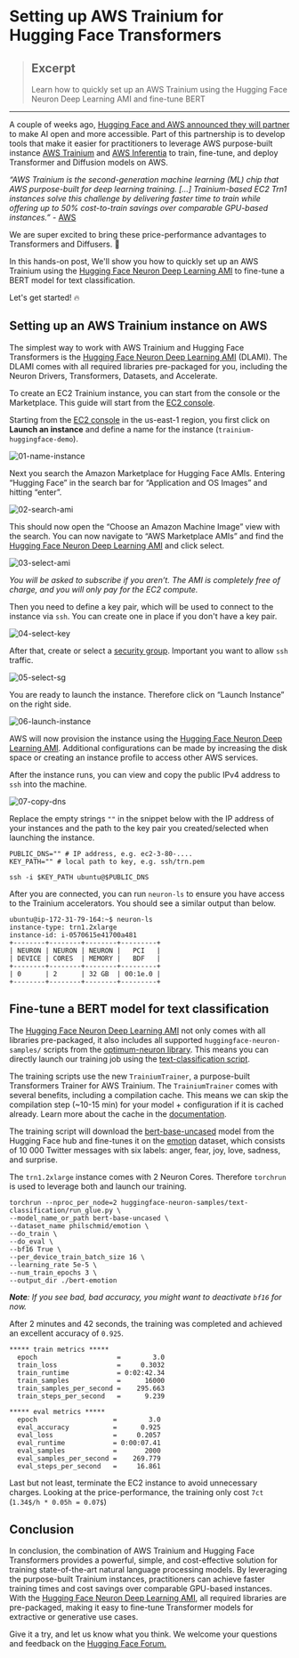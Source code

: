 # Setting up AWS Trainium for Hugging Face Transformers

> ## Excerpt
> Learn how to quickly set up an AWS Trainium using the Hugging Face Neuron Deep Learning AMI and fine-tune BERT

---
A couple of weeks ago, [Hugging Face and AWS announced they will partner](https://huggingface.co/blog/aws-partnership) to make AI open and more accessible. Part of this partnership is to develop tools that make it easier for practitioners to leverage AWS purpose-built instance [AWS Trainium](https://aws.amazon.com/machine-learning/trainium/) and [AWS Inferentia](https://aws.amazon.com/machine-learning/inferentia/) to train, fine-tune, and deploy Transformer and Diffusion models on AWS.

_“AWS Trainium is the second-generation machine learning (ML) chip that AWS purpose-built for deep learning training. \[…\] Trainium-based EC2 Trn1 instances solve this challenge by delivering faster time to train while offering up to 50% cost-to-train savings over comparable GPU-based instances.” -_ [AWS](https://aws.amazon.com/machine-learning/trainium/)

We are super excited to bring these price-performance advantages to Transformers and Diffusers. 🚀

In this hands-on post, We'll show you how to quickly set up an AWS Trainium using the [Hugging Face Neuron Deep Learning AMI](https://aws.amazon.com/marketplace/pp/prodview-gr3e6yiscria2) to fine-tune a BERT model for text classification.

Let's get started! 🔥

## Setting up an AWS Trainium instance on AWS

The simplest way to work with AWS Trainium and Hugging Face Transformers is the [Hugging Face Neuron Deep Learning AMI](https://aws.amazon.com/marketplace/pp/prodview-gr3e6yiscria2) (DLAMI). The DLAMI comes with all required libraries pre-packaged for you, including the Neuron Drivers, Transformers, Datasets, and Accelerate.

To create an EC2 Trainium instance, you can start from the console or the Marketplace. This guide will start from the [EC2 console](https://console.aws.amazon.com/ec2sp/v2/).

Starting from the [EC2 console](https://console.aws.amazon.com/ec2sp/v2/) in the us-east-1 region, you first click on **Launch an instance** and define a name for the instance (`trainium-huggingface-demo`).

![01-name-instance](https://www.philschmid.de/_next/image?url=%2Fstatic%2Fblog%2Fsetup-aws-trainium%2F01-name-instance.png&w=1920&q=75)

Next you search the Amazon Marketplace for Hugging Face AMIs. Entering “Hugging Face” in the search bar for “Application and OS Images” and hitting “enter”.

![02-search-ami](https://www.philschmid.de/_next/image?url=%2Fstatic%2Fblog%2Fsetup-aws-trainium%2F02-search-ami.png&w=1920&q=75)

This should now open the “Choose an Amazon Machine Image” view with the search. You can now navigate to “AWS Marketplace AMIs” and find the [Hugging Face Neuron Deep Learning AMI](https://aws.amazon.com/marketplace/pp/prodview-gr3e6yiscria2) and click select.

![03-select-ami](https://www.philschmid.de/_next/image?url=%2Fstatic%2Fblog%2Fsetup-aws-trainium%2F03-select-ami.png&w=3840&q=75)

_You will be asked to subscribe if you aren’t. The AMI is completely free of charge, and you will only pay for the EC2 compute._

Then you need to define a key pair, which will be used to connect to the instance via `ssh`. You can create one in place if you don't have a key pair.

![04-select-key](https://www.philschmid.de/_next/image?url=%2Fstatic%2Fblog%2Fsetup-aws-trainium%2F04-select-key.png&w=1920&q=75)

After that, create or select a [security group](https://docs.aws.amazon.com/vpc/latest/userguide/VPC_SecurityGroups.html). Important you want to allow `ssh` traffic.

![05-select-sg](https://www.philschmid.de/_next/image?url=%2Fstatic%2Fblog%2Fsetup-aws-trainium%2F05-select-sg.png&w=1920&q=75)

You are ready to launch the instance. Therefore click on “Launch Instance” on the right side.

![06-launch-instance](https://www.philschmid.de/_next/image?url=%2Fstatic%2Fblog%2Fsetup-aws-trainium%2F06-launch-instance.png&w=828&q=75)

AWS will now provision the instance using the [Hugging Face Neuron Deep Learning AMI](https://aws.amazon.com/marketplace/pp/prodview-gr3e6yiscria2). Additional configurations can be made by increasing the disk space or creating an instance profile to access other AWS services.

After the instance runs, you can view and copy the public IPv4 address to `ssh` into the machine.

![07-copy-dns](https://www.philschmid.de/_next/image?url=%2Fstatic%2Fblog%2Fsetup-aws-trainium%2F07-copy-dns.png&w=3840&q=75)

Replace the empty strings `""` in the snippet below with the IP address of your instances and the path to the key pair you created/selected when launching the instance.

```
PUBLIC_DNS="" # IP address, e.g. ec2-3-80-....
KEY_PATH="" # local path to key, e.g. ssh/trn.pem

ssh -i $KEY_PATH ubuntu@$PUBLIC_DNS
```

After you are connected, you can run `neuron-ls` to ensure you have access to the Trainium accelerators. You should see a similar output than below.

```
ubuntu@ip-172-31-79-164:~$ neuron-ls
instance-type: trn1.2xlarge
instance-id: i-0570615e41700a481
+--------+--------+--------+---------+
| NEURON | NEURON | NEURON |   PCI   |
| DEVICE | CORES  | MEMORY |   BDF   |
+--------+--------+--------+---------+
| 0      | 2      | 32 GB  | 00:1e.0 |
+--------+--------+--------+---------+
```

## Fine-tune a BERT model for text classification

The [Hugging Face Neuron Deep Learning AMI](https://aws.amazon.com/marketplace/pp/prodview-gr3e6yiscria2) not only comes with all libraries pre-packaged, it also includes all supported `huggingface-neuron-samples/` scripts from the [optimum-neuron library](https://github.com/huggingface/optimum-neuron/tree/main/examples). This means you can directly launch our training job using the [text-classification script](https://github.com/huggingface/optimum-neuron/tree/main/examples/text-classification).

The training scripts use the new `TrainiumTrainer`, a purpose-built Transformers Trainer for AWS Trainium. The `TrainiumTrainer` comes with several benefits, including a compilation cache. This means we can skip the compilation step (~10-15 min) for your model + configuration if it is cached already. Learn more about the cache in the [documentation](https://huggingface.co/docs/optimum-neuron/guides/cache_system).

The training script will download the [bert-base-uncased](https://huggingface.co/bert-base-uncased) model from the Hugging Face hub and fine-tunes it on the [emotion](https://huggingface.co/datasets/philschmid/emotion) dataset, which consists of 10 000 Twitter messages with six labels: anger, fear, joy, love, sadness, and surprise.

The `trn1.2xlarge` instance comes with 2 Neuron Cores. Therefore `torchrun` is used to leverage both and launch our training.

```
torchrun --nproc_per_node=2 huggingface-neuron-samples/text-classification/run_glue.py \
--model_name_or_path bert-base-uncased \
--dataset_name philschmid/emotion \
--do_train \
--do_eval \
--bf16 True \
--per_device_train_batch_size 16 \
--learning_rate 5e-5 \
--num_train_epochs 3 \
--output_dir ./bert-emotion
```

_**Note**: If you see bad, bad accuracy, you might want to deactivate `bf16` for now._

After 2 minutes and 42 seconds, the training was completed and achieved an excellent accuracy of `0.925`.

```
***** train metrics *****
  epoch                    =        3.0
  train_loss               =     0.3032
  train_runtime            = 0:02:42.34
  train_samples            =      16000
  train_samples_per_second =    295.663
  train_steps_per_second   =      9.239

***** eval metrics *****
  epoch                   =        3.0
  eval_accuracy           =      0.925
  eval_loss               =     0.2057
  eval_runtime            = 0:00:07.41
  eval_samples            =       2000
  eval_samples_per_second =    269.779
  eval_steps_per_second   =     16.861
```

Last but not least, terminate the EC2 instance to avoid unnecessary charges. Looking at the price-performance, the training only cost `7ct` (`1.34$/h * 0.05h = 0.07$`)

## Conclusion

In conclusion, the combination of AWS Trainium and Hugging Face Transformers provides a powerful, simple, and cost-effective solution for training state-of-the-art natural language processing models. By leveraging the purpose-built Trainium instances, practitioners can achieve faster training times and cost savings over comparable GPU-based instances. With the [Hugging Face Neuron Deep Learning AMI](https://aws.amazon.com/marketplace/pp/prodview-gr3e6yiscria2), all required libraries are pre-packaged, making it easy to fine-tune Transformer models for extractive or generative use cases.

Give it a try, and let us know what you think. We welcome your questions and feedback on the [Hugging Face Forum.](https://discuss.huggingface.co/c/aws-inferentia-trainium/66)